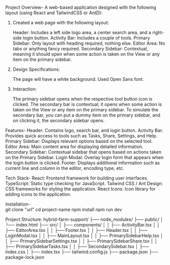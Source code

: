 Project Overview-
A web-based application designed with the following layout (using React and TailwindCSS or AntD):

1. Created a web page with the following layout:

    Header: Includes a left side logo area, a center search area, and a right-side login button.
    Activity Bar: Includes a couple of tools.
    Primary Sidebar: Only layout with heading required, nothing else.
    Editor Area: No tabs or anything fancy required.
    Secondary Sidebar: Contextual, meaning it should open when some action is taken on the View or any item on the primary sidebar.

2. Design Specifications:

    The page will have a white background.
    Used Open Sans font.

3. Interaction:

    The primary sidebar opens when the respective tool button icon is clicked.
    The secondary bar is contextual; it opens when some action is taken on the 
    View or any item on the primary sidebar. To simulate the secondary bar, you 
    can put a dummy item on the primary sidebar, and on clicking it, the secondary 
    sidebar opens.

Features-
    Header: Contains logo, search bar, and login button.
    Activity Bar: Provides quick access to tools such as Tasks, Share, Settings, and Help.
    Primary Sidebar: Displays relevant options based on the selected tool.
    Editor Area: Main content area for displaying detailed information.
    Secondary Sidebar: Contextual sidebar that opens based on actions taken on the Primary Sidebar.
    Login Modal: Overlay login form that appears when the login button is clicked.
    Footer: Displays additional information such as current line and column in the editor, encoding type, etc.

Tech Stack-
    React: Frontend framework for building user interfaces.
    TypeScript: Static type checking for JavaScript.
    Tailwind CSS / Ant Design: CSS frameworks for styling the application.
    React Icons: Icon library for adding icons to the application.

Installation-   
    git clone "url"
    cd project-name
    npm install
    npm run dev

Project Structure:
hybrid-farm-support/
├── node_modules/
├── public/
│   └── index.html
├── src/
│   ├── components/
│   │   ├── ActivityBar.tsx
│   │   ├── EditorArea.tsx
│   │   ├── Footer.tsx
│   │   ├── Header.tsx
│   │   ├── LoginModal.tsx
│   │   ├── MainLayout.tsx
│   │   ├── PrimarySidebarHelp.tsx
│   │   ├── PrimarySidebarSettings.tsx
│   │   ├── PrimarySidebarShare.tsx
│   │   ├── PrimarySidebarTasks.tsx
│   │   ├── SecondarySidebar.tsx
│   ├── index.css
│   ├── index.tsx
├── tailwind.config.js
├── package.json
├── package-lock.json